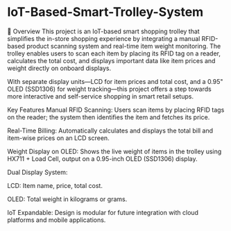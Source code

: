 # IoT-Based-Smart-Trolley-System

📌 Overview
This project is an IoT-based smart shopping trolley that simplifies the in-store shopping experience by integrating a manual RFID-based product scanning system and real-time item weight monitoring. The trolley enables users to scan each item by placing its RFID tag on a reader, calculates the total cost, and displays important data like item prices and weight directly on onboard displays.

With separate display units—LCD for item prices and total cost, and a 0.95" OLED (SSD1306) for weight tracking—this project offers a step towards more interactive and self-service shopping in smart retail setups.

 Key Features
 Manual RFID Scanning: Users scan items by placing RFID tags on the reader; the system then identifies the item and fetches its price.

 Real-Time Billing: Automatically calculates and displays the total bill and item-wise prices on an LCD screen.

 Weight Display on OLED: Shows the live weight of items in the trolley using HX711 + Load Cell, output on a 0.95-inch OLED (SSD1306) display.

 Dual Display System:

LCD: Item name, price, total cost.

OLED: Total weight in kilograms or grams.

IoT Expandable: Design is modular for future integration with cloud platforms and mobile applications.
